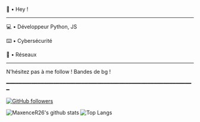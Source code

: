 🌴 • Hey !

---

💻 • Développeur Python, JS

⌨️ • Cybersécurité

📱 • Réseaux

---

N'hésitez pas à me follow !
Bandes de bg !

							
							
━━━━━━━━━━━━━━━━━━━━━━━━━━━━━━━━━━━━━━━━━━━━━━━━━━━━━━━━━━━━

[![GitHub followers](https://img.shields.io/github/followers/KijusuDev?label=Follow&color=dark&style=square&logo=GitHub)](https://github.com/KijusuDev/?tab=follow)

![MaxenceR26's github stats](https://github-readme-stats.vercel.app/api?username=KijusuDev&show_icons=true&hide_border=true&theme=dark&cache_seconds=1800&include_all_commits=true&count_private=true&line_height=24px)
![Top Langs](https://github-readme-stats.vercel.app/api/top-langs/?username=KijusuDev&layout=compact&theme=dark&cache_seconds=1800&langs_count=1000&hide_border=true)
